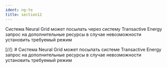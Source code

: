 ```yaml
---
ident: ng-te
title: section12
---
```

Система <span class="ng">Neural Grid</span> может посылать через систему <span class="te">Transactive Energy</span> запрос на дополнительные ресурсы в случае невозможности установить требуемый режим

[//]: # Система <span class="ng">Neural Grid</span> может посылать системе <span class="te">Transactive Energy</span> запрос на дополнительные ресурсы в случае невозможности установить требуемый режим